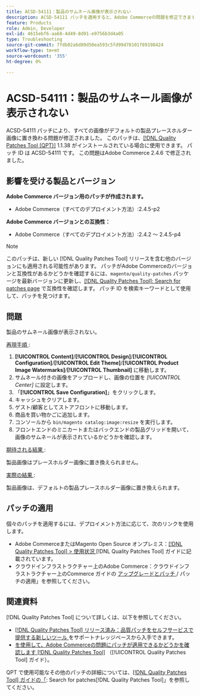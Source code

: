 ```yaml
---
title: ACSD-54111：製品のサムネール画像が表示されない
description: ACSD-54111 パッチを適用すると、Adobe Commerceの問題を修正できます。この問題では、すべての画像がデフォルトの製品プレースホルダー画像に置き換えられます。
feature: Products
role: Admin, Developer
exl-id: 4615ebf6-aa68-4d49-8d91-e9756b3d4a05
type: Troubleshooting
source-git-commit: 7fdb02a6d89d50ea593c5fd99d78101f89198424
workflow-type: tm+mt
source-wordcount: '355'
ht-degree: 0%

---
```


# ACSD-54111：製品のサムネール画像が表示されない

ACSD-54111 パッチにより、すべての画像がデフォルトの製品プレースホルダー画像に置き換わる問題が修正されました。 このパッチは、[[!DNL Quality Patches Tool (QPT)]](https://experienceleague.adobe.com/en/docs/commerce-operations/tools/quality-patches-tool/quality-patches-tool-to-self-serve-quality-patches) 1.1.38 がインストールされている場合に使用できます。 パッチ ID は ACSD-54111 です。 この問題はAdobe Commerce 2.4.6 で修正されました。

## 影響を受ける製品とバージョン

**Adobe Commerce バージョン用のパッチが作成されます。**

* Adobe Commerce（すべてのデプロイメント方法）:2.4.5-p2

**Adobe Commerce バージョンとの互換性：**

* Adobe Commerce（すべてのデプロイメント方法）:2.4.2 ～ 2.4.5-p4

>[!NOTE]
>
>このパッチは、新しい [!DNL Quality Patches Tool] リリースを含む他のバージョンにも適用される可能性があります。 パッチがAdobe Commerceのバージョンと互換性があるかどうかを確認するには、`magento/quality-patches` パッケージを最新バージョンに更新し、[[!DNL Quality Patches Tool]: Search for patches page](https://experienceleague.adobe.com/tools/commerce-quality-patches/index.html) で互換性を確認します。 パッチ ID を検索キーワードとして使用して、パッチを見つけます。

## 問題

製品のサムネール画像が表示されない。

<u> 再現手順 </u>:

1. **[!UICONTROL Content]**/**[!UICONTROL Design]**/**[!UICONTROL Configuration]**/**[!UICONTROL Edit Theme]**/**[!UICONTROL Product Image Watermarks]**/**[!UICONTROL Thumbnail]** に移動します。
1. サムネール付きの画像をアップロードし、画像の位置を *[!UICONTROL Center]* に設定します。
1. 「**[!UICONTROL Save Configuration]**」をクリックします。
1. キャッシュをクリアします。
1. ゲスト/顧客としてストアフロントに移動します。
1. 商品を買い物かごに追加します。
1. コンソールから `bin/magento catalog:image:resize` を実行します。
1. フロントエンドのミニカートまたはバックエンドの製品グリッドを開いて、画像のサムネールが表示されているかどうかを確認します。

<u> 期待される結果 </u>:

製品画像はプレースホルダー画像に置き換えられません。

<u> 実際の結果 </u>:

製品画像は、デフォルトの製品プレースホルダー画像に置き換えられます。

## パッチの適用

個々のパッチを適用するには、デプロイメント方法に応じて、次のリンクを使用します。

* Adobe CommerceまたはMagento Open Source オンプレミス：[[!DNL Quality Patches Tool] > 使用状況 ](/help/tools/quality-patches-tool/usage.md)[!DNL Quality Patches Tool] ガイドに記載されています。
* クラウドインフラストラクチャー上のAdobe Commerce：クラウドインフラストラクチャー上のCommerce ガイドの [ アップグレードとパッチ ](https://experienceleague.adobe.com/docs/commerce-cloud-service/user-guide/develop/upgrade/apply-patches.html)/ パッチの適用」を参照してください。

## 関連資料

[!DNL Quality Patches Tool] について詳しくは、以下を参照してください。

* [[!DNL Quality Patches Tool]  リリース済み：品質パッチをセルフサービスで提供する新しいツール ](https://experienceleague.adobe.com/en/docs/commerce-operations/tools/quality-patches-tool/quality-patches-tool-to-self-serve-quality-patches) をサポートナレッジベースから入手できます。
* [ を使用して、Adobe Commerceの問題にパッチが適用できるかどうかを確認します  [!DNL Quality Patches Tool]](/help/tools/quality-patches-tool/patches-available-in-qpt/check-patch-for-magento-issue-with-magento-quality-patches.md) （[!UICONTROL Quality Patches Tool] ガイド）。


QPT で使用可能なその他のパッチの詳細については、[[!DNL Quality Patches Tool] ガイドの「](https://experienceleague.adobe.com/tools/commerce-quality-patches/index.html): Search for patches[!DNL Quality Patches Tool]」を参照してください。
